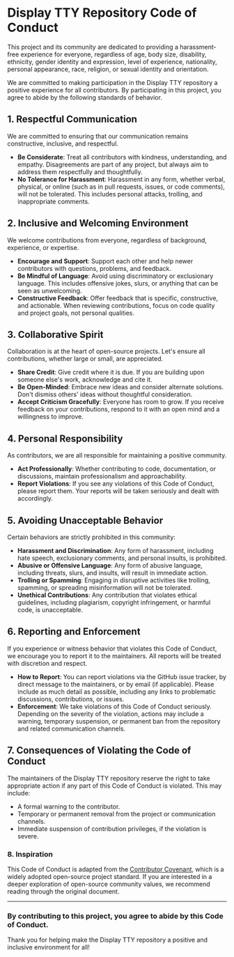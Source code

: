 # **Display TTY Repository Code of Conduct**

This project and its community are dedicated to providing a harassment-free experience for everyone, regardless of age, body size, disability, ethnicity, gender identity and expression, level of experience, nationality, personal appearance, race, religion, or sexual identity and orientation.

We are committed to making participation in the Display TTY repository a positive experience for all contributors. By participating in this project, you agree to abide by the following standards of behavior.

## 1. **Respectful Communication**

We are committed to ensuring that our communication remains constructive, inclusive, and respectful.

- **Be Considerate**: Treat all contributors with kindness, understanding, and empathy. Disagreements are part of any project, but always aim to address them respectfully and thoughtfully.
- **No Tolerance for Harassment**: Harassment in any form, whether verbal, physical, or online (such as in pull requests, issues, or code comments), will not be tolerated. This includes personal attacks, trolling, and inappropriate comments.

## 2. **Inclusive and Welcoming Environment**

We welcome contributions from everyone, regardless of background, experience, or expertise.

- **Encourage and Support**: Support each other and help newer contributors with questions, problems, and feedback.
- **Be Mindful of Language**: Avoid using discriminatory or exclusionary language. This includes offensive jokes, slurs, or anything that can be seen as unwelcoming.
- **Constructive Feedback**: Offer feedback that is specific, constructive, and actionable. When reviewing contributions, focus on code quality and project goals, not personal qualities.

## 3. **Collaborative Spirit**

Collaboration is at the heart of open-source projects. Let's ensure all contributions, whether large or small, are appreciated.

- **Share Credit**: Give credit where it is due. If you are building upon someone else's work, acknowledge and cite it.
- **Be Open-Minded**: Embrace new ideas and consider alternate solutions. Don't dismiss others' ideas without thoughtful consideration.
- **Accept Criticism Gracefully**: Everyone has room to grow. If you receive feedback on your contributions, respond to it with an open mind and a willingness to improve.

## 4. **Personal Responsibility**

As contributors, we are all responsible for maintaining a positive community.

- **Act Professionally**: Whether contributing to code, documentation, or discussions, maintain professionalism and approachability.
- **Report Violations**: If you see any violations of this Code of Conduct, please report them. Your reports will be taken seriously and dealt with accordingly.

## 5. **Avoiding Unacceptable Behavior**

Certain behaviors are strictly prohibited in this community:

- **Harassment and Discrimination**: Any form of harassment, including hate speech, exclusionary comments, and personal insults, is prohibited.
- **Abusive or Offensive Language**: Any form of abusive language, including threats, slurs, and insults, will result in immediate action.
- **Trolling or Spamming**: Engaging in disruptive activities like trolling, spamming, or spreading misinformation will not be tolerated.
- **Unethical Contributions**: Any contribution that violates ethical guidelines, including plagiarism, copyright infringement, or harmful code, is unacceptable.

## 6. **Reporting and Enforcement**

If you experience or witness behavior that violates this Code of Conduct, we encourage you to report it to the maintainers. All reports will be treated with discretion and respect.

- **How to Report**: You can report violations via the GitHub issue tracker, by direct message to the maintainers, or by email (if applicable). Please include as much detail as possible, including any links to problematic discussions, contributions, or issues.
- **Enforcement**: We take violations of this Code of Conduct seriously. Depending on the severity of the violation, actions may include a warning, temporary suspension, or permanent ban from the repository and related communication channels.

## 7. **Consequences of Violating the Code of Conduct**

The maintainers of the Display TTY repository reserve the right to take appropriate action if any part of this Code of Conduct is violated. This may include:

- A formal warning to the contributor.
- Temporary or permanent removal from the project or communication channels.
- Immediate suspension of contribution privileges, if the violation is severe.

### 8. **Inspiration**

This Code of Conduct is adapted from the [Contributor Covenant](https://www.contributor-covenant.org/), which is a widely adopted open-source project standard. If you are interested in a deeper exploration of open-source community values, we recommend reading through the original document.

---

### **By contributing to this project, you agree to abide by this Code of Conduct.**

Thank you for helping make the Display TTY repository a positive and inclusive environment for all!
